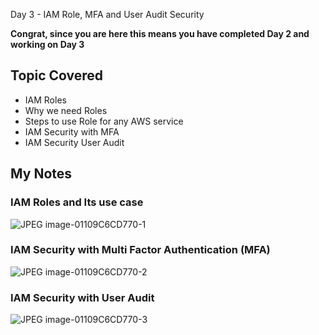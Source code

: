 Day 3 - IAM Role, MFA and User Audit Security

**Congrat, since you are here this means you have completed Day 2 and working on Day 3**

## Topic Covered
  - IAM Roles
  - Why we need Roles
  - Steps to use Role for any AWS service
  - IAM Security with MFA
  - IAM Security User Audit



## My Notes
  ### IAM Roles and Its use case
  ![JPEG image-01109C6CD770-1](https://user-images.githubusercontent.com/41295276/119606023-6d272180-be0f-11eb-929f-2d7f4898df63.jpeg)
  
  ### IAM Security with Multi Factor Authentication (MFA)
  ![JPEG image-01109C6CD770-2](https://user-images.githubusercontent.com/41295276/119606037-72846c00-be0f-11eb-9228-f4db1ac0e9cc.jpeg)
  
  ### IAM Security with User Audit
  ![JPEG image-01109C6CD770-3](https://user-images.githubusercontent.com/41295276/119606041-73b59900-be0f-11eb-8cd8-9d9306fd8a06.jpeg)
